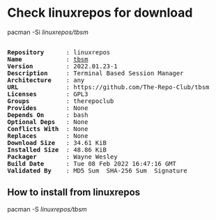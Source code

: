 # Check linuxrepos for download

pacman -Si *linuxrepos/tbsm*

<div class="highlight"><pre class="highlight"><text>
<b>Repository</b>      : linuxrepos
<b>Name</b>            : <a href="../../x86_64/tbsm-2022.01.23-1-any.pkg.tar.zst">tbsm</a>
<b>Version</b>         : 2022.01.23-1
<b>Description</b>     : Terminal Based Session Manager
<b>Architecture</b>    : any
<b>URL</b>             : https://github.com/The-Repo-Club/tbsm
<b>Licenses</b>        : GPL3
<b>Groups</b>          : therepoclub
<b>Provides</b>        : None
<b>Depends On</b>      : bash
<b>Optional Deps</b>   : None
<b>Conflicts With</b>  : None
<b>Replaces</b>        : None
<b>Download Size</b>   : 34.61 KiB
<b>Installed Size</b>  : 48.86 KiB
<b>Packager</b>        : Wayne Wesley <wayne6324@gmail.com>
<b>Build Date</b>      : Tue 08 Feb 2022 16:47:16 GMT
<b>Validated By</b>    : MD5 Sum  SHA-256 Sum  Signature
</text></pre></div>

## How to install from linuxrepos

pacman -S *linuxrepos/tbsm*
